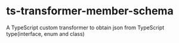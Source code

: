 # ts-transformer-member-schema
A TypeScript custom transformer to obtain json from TypeScript type(interface, enum and class)
